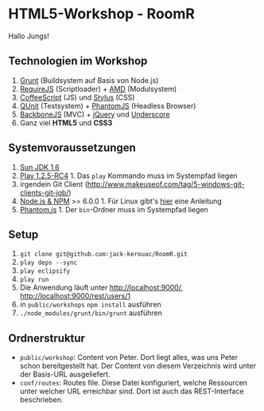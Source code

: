 HTML5-Workshop - RoomR
======================

Hallo Jungs!

Technologien im Workshop
------------------------

  1. [Grunt](https://github.com/cowboy/grunt) (Buildsystem auf Basis von Node.js)
  2. [RequireJS](http://requirejs.org/) (Scriptloader) + [AMD](https://github.com/amdjs/amdjs-api/wiki/AMD) (Modulsystem)
  3. [CoffeeScript](http://coffeescript.org/) (JS) und [Stylus](http://learnboost.github.com/stylus/) (CSS)
  4. [QUnit](http://docs.jquery.com/QUnit) (Testsystem) + [PhantomJS](http://phantomjs.org/) (Headless Browser)
  5. [BackboneJS](http://backbonejs.org/) (MVC) + [jQuery](http://jquery.com/) und [Underscore](http://underscorejs.org/)
  6. Ganz viel **HTML5** und **CSS3**

Systemvoraussetzungen
---------------------

  1. [Sun JDK 1.6](http://www.oracle.com/technetwork/java/javase/downloads/jdk-6u25-download-346242.html)
  2. [Play 1.2.5-RC4](http://download.playframework.org/releases/play-1.2.5-RC4.zip)
    1. Das `play` Kommando muss im Systempfad liegen
  3. irgendein Git Client (<http://www.makeuseof.com/tag/5-windows-git-clients-git-job/>)
  4. [Node.js & NPM](http://nodejs.org/) >= 6.0.0
    1. Für Linux gibt's [hier](https://github.com/joyent/node/wiki/Installing-Node.js-via-package-manager) eine Anleitung
  5. [Phantom.js](http://www.phantomjs.org/)
    1. Der `bin`-Ordner muss im Systempfad liegen

Setup
-----

  1. `git clone git@github.com:jack-kerouac/RoomR.git`
  2. `play deps --sync`
  3. `play eclipsify`
  4. `play run`
  5. Die Anwendung läuft unter <http://localhost:9000/>, <http://localhost:9000/rest/users/1>
  6. in `public/workshops` `npm install` ausführen
  7. `./node_modules/grunt/bin/grunt` ausführen

Ordnerstruktur
--------------
  * `public/workshop`: Content von Peter. Dort liegt alles, was uns Peter schon bereitgestellt hat. Der Content
    von diesem Verzeichnis wird unter der Basis-URL ausgeliefert.
  * `conf/routes`: Routes file. Diese Datei konfiguriert, welche Ressourcen unter welcher URL erreichbar sind.
    Dort ist auch das REST-Interface beschrieben.
